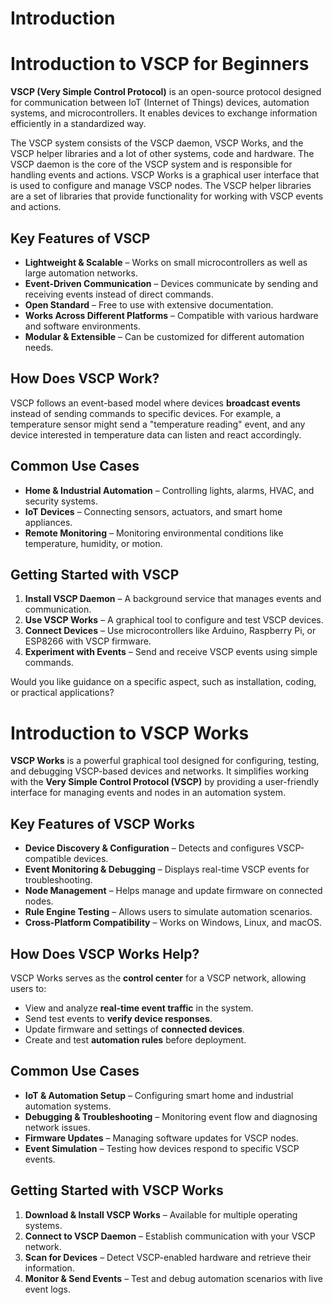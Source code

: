 # Introduction

# Introduction to VSCP for Beginners  

**VSCP (Very Simple Control Protocol)** is an open-source protocol designed for communication between IoT (Internet of Things) devices, automation systems, and microcontrollers. It enables devices to exchange information efficiently in a standardized way.  

The VSCP system consists of the VSCP daemon, VSCP Works, and the VSCP helper libraries and a lot of other systems, code and hardware. The VSCP daemon is the core of the VSCP system and is responsible for handling events and actions. VSCP Works is a graphical user interface that is used to configure and manage VSCP nodes. The VSCP helper libraries are a set of libraries that provide functionality for working with VSCP events and actions.

## Key Features of VSCP  
- **Lightweight & Scalable** – Works on small microcontrollers as well as large automation networks.  
- **Event-Driven Communication** – Devices communicate by sending and receiving events instead of direct commands.  
- **Open Standard** – Free to use with extensive documentation.  
- **Works Across Different Platforms** – Compatible with various hardware and software environments.  
- **Modular & Extensible** – Can be customized for different automation needs.  

## How Does VSCP Work?  
VSCP follows an event-based model where devices **broadcast events** instead of sending commands to specific devices. For example, a temperature sensor might send a "temperature reading" event, and any device interested in temperature data can listen and react accordingly.  

## Common Use Cases  
- **Home & Industrial Automation** – Controlling lights, alarms, HVAC, and security systems.  
- **IoT Devices** – Connecting sensors, actuators, and smart home appliances.  
- **Remote Monitoring** – Monitoring environmental conditions like temperature, humidity, or motion.  

## Getting Started with VSCP  
1. **Install VSCP Daemon** – A background service that manages events and communication.  
2. **Use VSCP Works** – A graphical tool to configure and test VSCP devices.  
3. **Connect Devices** – Use microcontrollers like Arduino, Raspberry Pi, or ESP8266 with VSCP firmware.  
4. **Experiment with Events** – Send and receive VSCP events using simple commands.  

Would you like guidance on a specific aspect, such as installation, coding, or practical applications?


# Introduction to VSCP Works  

**VSCP Works** is a powerful graphical tool designed for configuring, testing, and debugging VSCP-based devices and networks. It simplifies working with the **Very Simple Control Protocol (VSCP)** by providing a user-friendly interface for managing events and nodes in an automation system.  

## Key Features of VSCP Works  
- **Device Discovery & Configuration** – Detects and configures VSCP-compatible devices.  
- **Event Monitoring & Debugging** – Displays real-time VSCP events for troubleshooting.  
- **Node Management** – Helps manage and update firmware on connected nodes.  
- **Rule Engine Testing** – Allows users to simulate automation scenarios.  
- **Cross-Platform Compatibility** – Works on Windows, Linux, and macOS.  

## How Does VSCP Works Help?  
VSCP Works serves as the **control center** for a VSCP network, allowing users to:  
- View and analyze **real-time event traffic** in the system.  
- Send test events to **verify device responses**.  
- Update firmware and settings of **connected devices**.  
- Create and test **automation rules** before deployment.  

## Common Use Cases  
- **IoT & Automation Setup** – Configuring smart home and industrial automation systems.  
- **Debugging & Troubleshooting** – Monitoring event flow and diagnosing network issues.  
- **Firmware Updates** – Managing software updates for VSCP nodes.  
- **Event Simulation** – Testing how devices respond to specific VSCP events.  

## Getting Started with VSCP Works  
1. **Download & Install VSCP Works** – Available for multiple operating systems.  
2. **Connect to VSCP Daemon** – Establish communication with your VSCP network.  
3. **Scan for Devices** – Detect VSCP-enabled hardware and retrieve their information.  
4. **Monitor & Send Events** – Test and debug automation scenarios with live event logs.  


